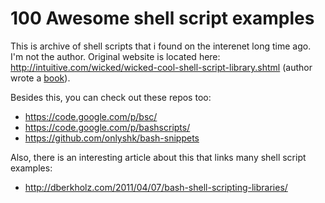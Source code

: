 100 Awesome shell script examples
====================================

This is archive of shell scripts that i found on the interenet long time ago. I'm not the author. Original website is located here: http://intuitive.com/wicked/wicked-cool-shell-script-library.shtml (author wrote a [book](http://intuitive.com/wicked/index.shtml)).

Besides this, you can check out these repos too:
- https://code.google.com/p/bsc/
- https://code.google.com/p/bashscripts/
- https://github.com/onlyshk/bash-snippets



Also, there is an interesting article about this that links many shell script examples:
- http://dberkholz.com/2011/04/07/bash-shell-scripting-libraries/
